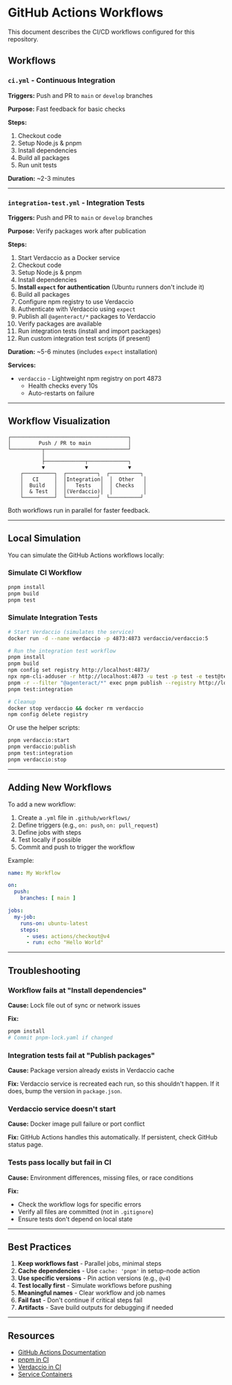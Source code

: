 # GitHub Actions Workflows

This document describes the CI/CD workflows configured for this repository.

## Workflows

### `ci.yml` - Continuous Integration

**Triggers:** Push and PR to `main` or `develop` branches

**Purpose:** Fast feedback for basic checks

**Steps:**
1. Checkout code
2. Setup Node.js & pnpm
3. Install dependencies
4. Build all packages
5. Run unit tests

**Duration:** ~2-3 minutes

---

### `integration-test.yml` - Integration Tests

**Triggers:** Push and PR to `main` or `develop` branches

**Purpose:** Verify packages work after publication

**Steps:**
1. Start Verdaccio as a Docker service
2. Checkout code
3. Setup Node.js & pnpm
4. Install dependencies
5. **Install `expect` for authentication** (Ubuntu runners don't include it)
6. Build all packages
7. Configure npm registry to use Verdaccio
8. Authenticate with Verdaccio using `expect`
9. Publish all `@agenteract/*` packages to Verdaccio
10. Verify packages are available
11. Run integration tests (install and import packages)
12. Run custom integration test scripts (if present)

**Duration:** ~5-6 minutes (includes `expect` installation)

**Services:**
- `verdaccio` - Lightweight npm registry on port 4873
  - Health checks every 10s
  - Auto-restarts on failure

---

## Workflow Visualization

```
┌──────────────────────────────────────┐
│         Push / PR to main            │
└──────────┬───────────────────────────┘
           │
           ├─────────────┬─────────────┐
           ▼             ▼             ▼
    ┌──────────┐  ┌──────────┐  ┌──────────┐
    │   CI     │  │Integration│  │  Other   │
    │  Build   │  │   Tests   │  │ Checks   │
    │  & Test  │  │(Verdaccio)│  │          │
    └──────────┘  └──────────┘  └──────────┘
```

Both workflows run in parallel for faster feedback.

---

## Local Simulation

You can simulate the GitHub Actions workflows locally:

### Simulate CI Workflow

```bash
pnpm install
pnpm build
pnpm test
```

### Simulate Integration Tests

```bash
# Start Verdaccio (simulates the service)
docker run -d --name verdaccio -p 4873:4873 verdaccio/verdaccio:5

# Run the integration test workflow
pnpm install
pnpm build
npm config set registry http://localhost:4873/
npx npm-cli-adduser -r http://localhost:4873 -u test -p test -e test@test.com
pnpm -r --filter "@agenteract/*" exec pnpm publish --registry http://localhost:4873
pnpm test:integration

# Cleanup
docker stop verdaccio && docker rm verdaccio
npm config delete registry
```

Or use the helper scripts:

```bash
pnpm verdaccio:start
pnpm verdaccio:publish
pnpm test:integration
pnpm verdaccio:stop
```

---

## Adding New Workflows

To add a new workflow:

1. Create a `.yml` file in `.github/workflows/`
2. Define triggers (e.g., `on: push`, `on: pull_request`)
3. Define jobs with steps
4. Test locally if possible
5. Commit and push to trigger the workflow

Example:

```yaml
name: My Workflow

on:
  push:
    branches: [ main ]

jobs:
  my-job:
    runs-on: ubuntu-latest
    steps:
      - uses: actions/checkout@v4
      - run: echo "Hello World"
```

---

## Troubleshooting

### Workflow fails at "Install dependencies"

**Cause:** Lock file out of sync or network issues

**Fix:**
```bash
pnpm install
# Commit pnpm-lock.yaml if changed
```

### Integration tests fail at "Publish packages"

**Cause:** Package version already exists in Verdaccio cache

**Fix:** Verdaccio service is recreated each run, so this shouldn't happen. If it does, bump the version in `package.json`.

### Verdaccio service doesn't start

**Cause:** Docker image pull failure or port conflict

**Fix:** GitHub Actions handles this automatically. If persistent, check GitHub status page.

### Tests pass locally but fail in CI

**Cause:** Environment differences, missing files, or race conditions

**Fix:**
- Check the workflow logs for specific errors
- Verify all files are committed (not in `.gitignore`)
- Ensure tests don't depend on local state

---

## Best Practices

1. **Keep workflows fast** - Parallel jobs, minimal steps
2. **Cache dependencies** - Use `cache: 'pnpm'` in setup-node action
3. **Use specific versions** - Pin action versions (e.g., `@v4`)
4. **Test locally first** - Simulate workflows before pushing
5. **Meaningful names** - Clear workflow and job names
6. **Fail fast** - Don't continue if critical steps fail
7. **Artifacts** - Save build outputs for debugging if needed

---

## Resources

- [GitHub Actions Documentation](https://docs.github.com/en/actions)
- [pnpm in CI](https://pnpm.io/continuous-integration)
- [Verdaccio in CI](https://verdaccio.org/docs/ci)
- [Service Containers](https://docs.github.com/en/actions/using-containerized-services)

